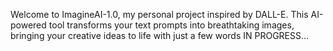 Welcome to ImagineAI-1.0, my personal project inspired by DALL-E. This AI-powered tool transforms your text prompts into breathtaking images, bringing your creative ideas to life with just a few words
IN PROGRESS...
